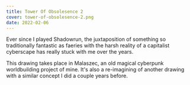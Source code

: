 ```yaml
---
title: Tower Of Obsolesence 2
cover: tower-of-obsolesence-2.png
date: 2022-02-06
---
```

Ever since I played Shadowrun, the juxtaposition of something so traditionally fantastic as faeries with the harsh reality of a capitalist cyberscape has really stuck with me over the years.

This drawing takes place in Malaszec, an old magical cyberpunk worldbuilding project of mine. It's also a re-imagining of another drawing with a similar concept I did a couple years before.